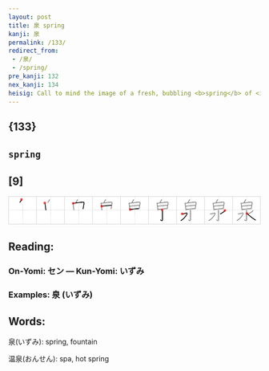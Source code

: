 ```yaml
---
layout: post
title: 泉 spring
kanji: 泉
permalink: /133/
redirect_from:
 - /泉/
 - /spring/
pre_kanji: 132
nex_kanji: 134
heisig: Call to mind the image of a fresh, bubbling <b>spring</b> of <i>water</i>, and you will probably notice how the top of the <b>spring</b> you are thinking of, the part where the "bubbling" goes on, is all <i>white</i>. Happily, the <i>white</i> is just where it should be, at the top, and the <i>water</i> is at the bottom.
---
```


## {133}

## `spring`

## [9]

<div class="stroke"><img src="../images/E6B389.png" /></div>

## Reading:

### On-Yomi: セン &mdash; Kun-Yomi: いずみ

### Examples: 泉 (いずみ)

## Words:

泉(いずみ): spring, fountain

温泉(おんせん): spa, hot spring
